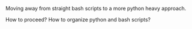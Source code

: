 Moving away from straight bash scripts to a more python heavy approach.

How to proceed?
How to organize python and bash scripts?